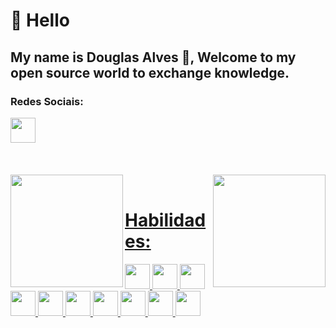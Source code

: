 
# 👋 Hello 
## My name is Douglas Alves :adult:, Welcome to my open source world to exchange knowledge.

<!---
Douglas-00/Douglas-00 is a ✨ special ✨ repository because its `README.md` (this file) appears on your GitHub profile.
You can click the Preview link to take a look at your changes.
--->
### Redes Sociais:
<a href="https://www.linkedin.com/in/douglas-alves-b3b901179/">
 
 <img src="https://cdn.jsdelivr.net/gh/devicons/devicon/icons/linkedin/linkedin-original.svg" width=40 margin=10>
</a>
<br><br><br>

<br>
<div style="display:inline">
  <a href="https://github.com/Douglas-00">
  <img height="180em"   align="right" src="https://github-readme-stats.vercel.app/api?username=Douglas-00&show_icons=true&theme=merko&include_all_commits=true&count_private=true">
  <img height="180em"  align="left" src="https://github-readme-stats.vercel.app/api/top-langs/?username=Douglas-00&&layout=compact&hide=shell&theme=merko">

 
</div>
 <br>



# Habilidades:
<div style="display:inline">
 <img src="https://cdn.jsdelivr.net/gh/devicons/devicon/icons/html5/html5-original.svg" width=40 margin=10>
 <img src="https://cdn.jsdelivr.net/gh/devicons/devicon/icons/css3/css3-original.svg" width=40 margin=10>
 <img src="https://cdn.jsdelivr.net/gh/devicons/devicon/icons/bootstrap/bootstrap-plain.svg" width=40 margin=10>
 <img src="https://cdn.jsdelivr.net/gh/devicons/devicon/icons/mongodb/mongodb-original.svg" / width=40 margin=10>
 <img src="https://cdn.jsdelivr.net/gh/devicons/devicon/icons/react/react-original.svg" width=40 margin=10/>
 <img src="https://cdn.jsdelivr.net/gh/devicons/devicon/icons/angularjs/angularjs-original.svg" width=40 margin=10/>
 <img src="https://cdn.jsdelivr.net/gh/devicons/devicon/icons/vuejs/vuejs-original.svg" width=40 margin=10/>
 <img src="https://cdn.jsdelivr.net/gh/devicons/devicon/icons/javascript/javascript-original.svg" width=40 margin=10>
 <link rel="stylesheet" href="https://cdn.jsdelivr.net/gh/devicons/devicon@v2.14.0/devicon.min.css" width=40 margin=10>
 <link rel="stylesheet" href="https://cdn.jsdelivr.net/gh/devicons/devicon@v2.14.0/devicon.min.css" width=40 margin=10>
 <link rel="stylesheet" href="https://cdn.jsdelivr.net/gh/devicons/devicon@v2.14.0/devicon.min.css" width=40 margin=10>
 
  <img src="https://cdn.jsdelivr.net/gh/devicons/devicon/icons/mysql/mysql-original.svg" width=40 margin=10>
 
 <img src="https://cdn.jsdelivr.net/gh/devicons/devicon/icons/postgresql/postgresql-original.svg" width=40 margin=10>
</div>

<br>










